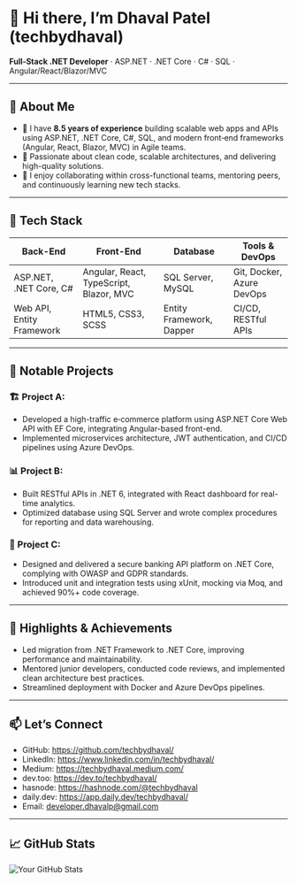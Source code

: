 # 👋 Hi there, I’m Dhaval Patel (techbydhaval)  
**Full‑Stack .NET Developer** · ASP.NET · .NET Core · C# · SQL · Angular/React/Blazor/MVC

---

## 🚀 About Me

- 🎯 I have **8.5 years of experience** building scalable web apps and APIs using ASP.NET, .NET Core, C#, SQL, and modern front‑end frameworks (Angular, React, Blazor, MVC) in Agile teams.  
- 🧩 Passionate about clean code, scalable architectures, and delivering high-quality solutions.  
- 🤝 I enjoy collaborating within cross-functional teams, mentoring peers, and continuously learning new tech stacks.

---

## 🧰 Tech Stack

| **Back-End**                | **Front-End**         | **Database**         | **Tools & DevOps**      |
|----------------------------|------------------------|----------------------|--------------------------|
| ASP.NET, .NET Core, C#     | Angular, React, TypeScript, Blazor, MVC | SQL Server, MySQL   | Git, Docker, Azure DevOps |
| Web API, Entity Framework  | HTML5, CSS3, SCSS      | Entity Framework, Dapper | CI/CD, RESTful APIs     |

---

## 💼 Notable Projects

### 🏗️ Project A:    
- Developed a high-traffic e‑commerce platform using ASP.NET Core Web API with EF Core, integrating Angular-based front-end.  
- Implemented microservices architecture, JWT authentication, and CI/CD pipelines using Azure DevOps.

### 📊 Project B:   
- Built RESTful APIs in .NET 6, integrated with React dashboard for real-time analytics.  
- Optimized database using SQL Server and wrote complex procedures for reporting and data warehousing.

### 🔐 Project C:   
- Designed and delivered a secure banking API platform on .NET Core, complying with OWASP and GDPR standards.  
- Introduced unit and integration tests using xUnit, mocking via Moq, and achieved 90%+ code coverage.

---

## 🌟 Highlights & Achievements

- Led migration from .NET Framework to .NET Core, improving performance and maintainability.  
- Mentored junior developers, conducted code reviews, and implemented clean architecture best practices.  
- Streamlined deployment with Docker and Azure DevOps pipelines.

---

## 📫 Let’s Connect

- GitHub: https://github.com/techbydhaval/ 
- LinkedIn: https://www.linkedin.com/in/techbydhaval/
- Medium: https://techbydhaval.medium.com/
- dev.too: https://dev.to/techbydhaval/
- hasnode: https://hashnode.com/@techbydhaval
- daily.dev: https://app.daily.dev/techbydhaval/
- Email: developer.dhavalp@gmail.com

---

## 📈 GitHub Stats

![Your GitHub Stats](https://github-readme-stats.vercel.app/api?username=techbydhaval&show_icons=true&theme=radical)

